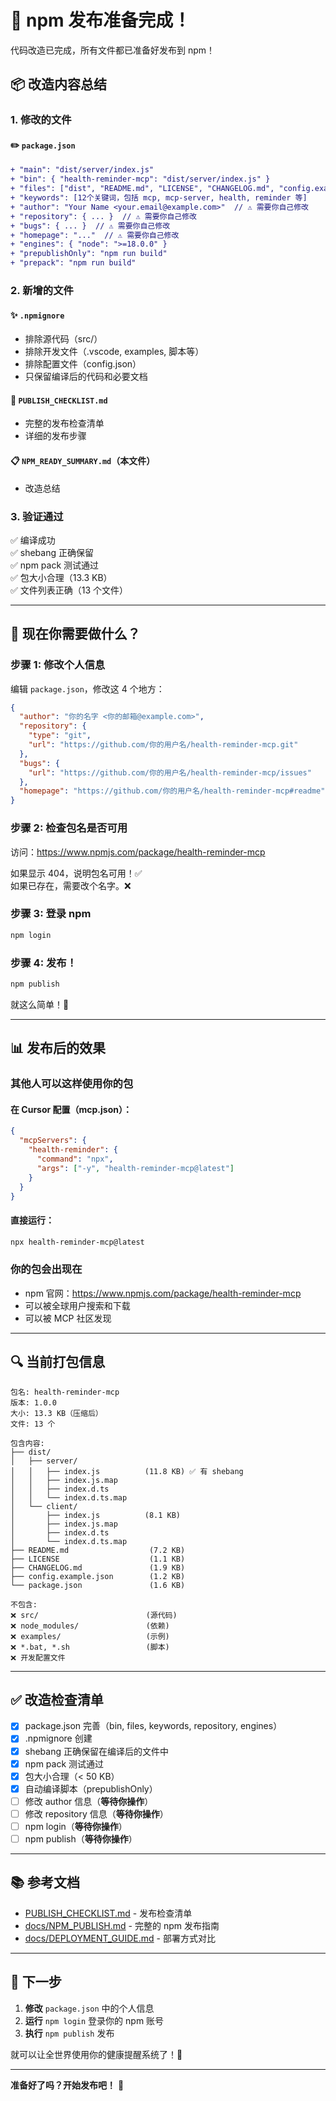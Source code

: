 # 🎉 npm 发布准备完成！

代码改造已完成，所有文件都已准备好发布到 npm！

## 📦 改造内容总结

### 1. 修改的文件

#### ✏️ `package.json`
```diff
+ "main": "dist/server/index.js"
+ "bin": { "health-reminder-mcp": "dist/server/index.js" }
+ "files": ["dist", "README.md", "LICENSE", "CHANGELOG.md", "config.example.json"]
+ "keywords": [12个关键词，包括 mcp, mcp-server, health, reminder 等]
+ "author": "Your Name <your.email@example.com>"  // ⚠️ 需要你自己修改
+ "repository": { ... }  // ⚠️ 需要你自己修改
+ "bugs": { ... }  // ⚠️ 需要你自己修改
+ "homepage": "..."  // ⚠️ 需要你自己修改
+ "engines": { "node": ">=18.0.0" }
+ "prepublishOnly": "npm run build"
+ "prepack": "npm run build"
```

### 2. 新增的文件

#### ✨ `.npmignore`
- 排除源代码（src/）
- 排除开发文件（.vscode, examples, 脚本等）
- 排除配置文件（config.json）
- 只保留编译后的代码和必要文档

#### 📝 `PUBLISH_CHECKLIST.md`
- 完整的发布检查清单
- 详细的发布步骤

#### 📋 `NPM_READY_SUMMARY.md`（本文件）
- 改造总结

### 3. 验证通过

✅ 编译成功  
✅ shebang 正确保留  
✅ npm pack 测试通过  
✅ 包大小合理（13.3 KB）  
✅ 文件列表正确（13 个文件）  

---

## 🚀 现在你需要做什么？

### 步骤 1: 修改个人信息

编辑 `package.json`，修改这 4 个地方：

```json
{
  "author": "你的名字 <你的邮箱@example.com>",
  "repository": {
    "type": "git",
    "url": "https://github.com/你的用户名/health-reminder-mcp.git"
  },
  "bugs": {
    "url": "https://github.com/你的用户名/health-reminder-mcp/issues"
  },
  "homepage": "https://github.com/你的用户名/health-reminder-mcp#readme"
}
```

### 步骤 2: 检查包名是否可用

访问：https://www.npmjs.com/package/health-reminder-mcp

如果显示 404，说明包名可用！✅  
如果已存在，需要改个名字。❌

### 步骤 3: 登录 npm

```bash
npm login
```

### 步骤 4: 发布！

```bash
npm publish
```

就这么简单！🎉

---

## 📊 发布后的效果

### 其他人可以这样使用你的包

#### 在 Cursor 配置（mcp.json）：
```json
{
  "mcpServers": {
    "health-reminder": {
      "command": "npx",
      "args": ["-y", "health-reminder-mcp@latest"]
    }
  }
}
```

#### 直接运行：
```bash
npx health-reminder-mcp@latest
```

### 你的包会出现在

- npm 官网：https://www.npmjs.com/package/health-reminder-mcp
- 可以被全球用户搜索和下载
- 可以被 MCP 社区发现

---

## 🔍 当前打包信息

```
包名: health-reminder-mcp
版本: 1.0.0
大小: 13.3 KB（压缩后）
文件: 13 个

包含内容:
├── dist/
│   ├── server/
│   │   ├── index.js          (11.8 KB) ✅ 有 shebang
│   │   ├── index.js.map
│   │   ├── index.d.ts
│   │   └── index.d.ts.map
│   └── client/
│       ├── index.js          (8.1 KB)
│       ├── index.js.map
│       ├── index.d.ts
│       └── index.d.ts.map
├── README.md                  (7.2 KB)
├── LICENSE                    (1.1 KB)
├── CHANGELOG.md               (1.9 KB)
├── config.example.json        (1.2 KB)
└── package.json               (1.6 KB)

不包含:
❌ src/                        (源代码)
❌ node_modules/               (依赖)
❌ examples/                   (示例)
❌ *.bat, *.sh                 (脚本)
❌ 开发配置文件
```

---

## ✅ 改造检查清单

- [x] package.json 完善（bin, files, keywords, repository, engines）
- [x] .npmignore 创建
- [x] shebang 正确保留在编译后的文件中
- [x] npm pack 测试通过
- [x] 包大小合理（< 50 KB）
- [x] 自动编译脚本（prepublishOnly）
- [ ] 修改 author 信息（**等待你操作**）
- [ ] 修改 repository 信息（**等待你操作**）
- [ ] npm login（**等待你操作**）
- [ ] npm publish（**等待你操作**）

---

## 📚 参考文档

- [PUBLISH_CHECKLIST.md](PUBLISH_CHECKLIST.md) - 发布检查清单
- [docs/NPM_PUBLISH.md](docs/NPM_PUBLISH.md) - 完整的 npm 发布指南
- [docs/DEPLOYMENT_GUIDE.md](docs/DEPLOYMENT_GUIDE.md) - 部署方式对比

---

## 🎯 下一步

1. **修改** `package.json` 中的个人信息
2. **运行** `npm login` 登录你的 npm 账号
3. **执行** `npm publish` 发布

就可以让全世界使用你的健康提醒系统了！🚀

---

**准备好了吗？开始发布吧！** 💪




